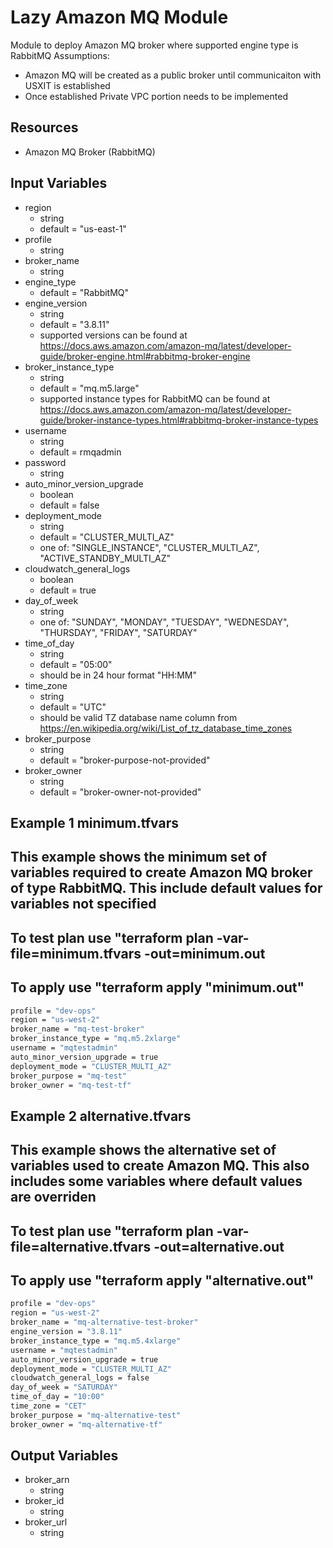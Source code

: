 # Lazy Amazon MQ Module

Module to deploy Amazon MQ broker where supported engine type is RabbitMQ
Assumptions:
- Amazon MQ will be created as a public broker until communicaiton with USXIT is established
- Once established Private VPC portion needs to be implemented

## Resources

- Amazon MQ Broker (RabbitMQ)

## Input Variables

- region
  - string
  - default = "us-east-1"
- profile
  - string
- broker_name
  - string
- engine_type
  - default = "RabbitMQ"
- engine_version
  - string
  - default = "3.8.11"
  - supported versions can be found at https://docs.aws.amazon.com/amazon-mq/latest/developer-guide/broker-engine.html#rabbitmq-broker-engine
- broker_instance_type
  - string
  - default = "mq.m5.large"
  - supported instance types for RabbitMQ can be found at https://docs.aws.amazon.com/amazon-mq/latest/developer-guide/broker-instance-types.html#rabbitmq-broker-instance-types
- username
  - string
  - default = rmqadmin
- password
  - string
- auto_minor_version_upgrade
  - boolean
  - default = false
- deployment_mode
  - string
  - default = "CLUSTER_MULTI_AZ"
  - one of: "SINGLE_INSTANCE", "CLUSTER_MULTI_AZ", "ACTIVE_STANDBY_MULTI_AZ"
- cloudwatch_general_logs
  - boolean
  - default = true
- day_of_week
  - string
  - one of: "SUNDAY", "MONDAY", "TUESDAY", "WEDNESDAY", "THURSDAY", "FRIDAY", "SATURDAY"
- time_of_day
  - string
  - default = "05:00"
  - should be in 24 hour format "HH:MM"
- time_zone
  - string
  - default = "UTC"
  - should be valid TZ database name column from https://en.wikipedia.org/wiki/List_of_tz_database_time_zones
- broker_purpose
  - string
  - default = "broker-purpose-not-provided"
- broker_owner
  - string
  - default = "broker-owner-not-provided"


## Example 1 minimum.tfvars
## This example shows the minimum set of variables required to create Amazon MQ broker of type RabbitMQ. This include default values for variables not specified
## To test plan use "terraform plan -var-file=minimum.tfvars -out=minimum.out
## To apply use "terraform apply "minimum.out"

```bash
profile = "dev-ops"
region = "us-west-2"
broker_name = "mq-test-broker"
broker_instance_type = "mq.m5.2xlarge"
username = "mqtestadmin"
auto_minor_version_upgrade = true
deployment_mode = "CLUSTER_MULTI_AZ"
broker_purpose = "mq-test"
broker_owner = "mq-test-tf"
```

## Example 2 alternative.tfvars
## This example shows the alternative set of variables used to create Amazon MQ. This also includes some variables where default values are overriden
## To test plan use "terraform plan -var-file=alternative.tfvars -out=alternative.out
## To apply use "terraform apply "alternative.out"

```bash
profile = "dev-ops"
region = "us-west-2"
broker_name = "mq-alternative-test-broker"
engine_version = "3.8.11"
broker_instance_type = "mq.m5.4xlarge"
username = "mqtestadmin"
auto_minor_version_upgrade = true
deployment_mode = "CLUSTER_MULTI_AZ"
cloudwatch_general_logs = false
day_of_week = "SATURDAY"
time_of_day = "10:00"
time_zone = "CET"
broker_purpose = "mq-alternative-test"
broker_owner = "mq-alternative-tf"
```
## Output Variables

- broker_arn
  - string
- broker_id
  - string
- broker_url
  - string